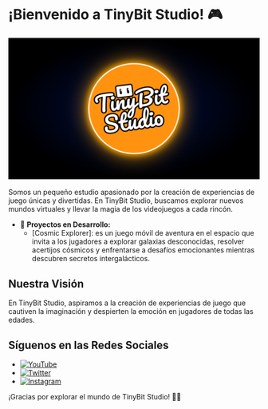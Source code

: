 # ¡Bienvenido a TinyBit Studio! 🎮

[![TinyBit Studio Logo](TinyBit_Github_Banner_1280x720.png)](https://github.com/TinyBitStudio)




Somos un pequeño estudio apasionado por la creación de experiencias de juego únicas y divertidas. En TinyBit Studio, buscamos explorar nuevos mundos virtuales y llevar la magia de los videojuegos a cada rincón.



- 🚀 **Proyectos en Desarrollo:**
  - [Cosmic Explorer]: es un juego móvil de aventura en el espacio que invita a los jugadores a explorar galaxias desconocidas, resolver acertijos cósmicos y enfrentarse a desafíos emocionantes mientras descubren secretos intergalácticos.

## Nuestra Visión

En TinyBit Studio, aspiramos a la creación de experiencias de juego que cautiven la imaginación y despierten la emoción en jugadores de todas las edades.


## Síguenos en las Redes Sociales

- [![YouTube](https://img.shields.io/badge/-YouTube-red?style=for-the-badge&logo=YouTube&logoColor=white)](https://www.youtube.com/@TinyBitStudio)
- [![Twitter](https://img.shields.io/badge/-Twitter-1DA1F2?style=for-the-badge&logo=twitter&logoColor=white)](https://twitter.com/TinyBit_Studio)
- [![Instagram](https://img.shields.io/badge/-Instagram-E4405F?style=for-the-badge&logo=instagram&logoColor=white)](https://www.instagram.com/tinybit_studio)

¡Gracias por explorar el mundo de TinyBit Studio! 🚀✨

